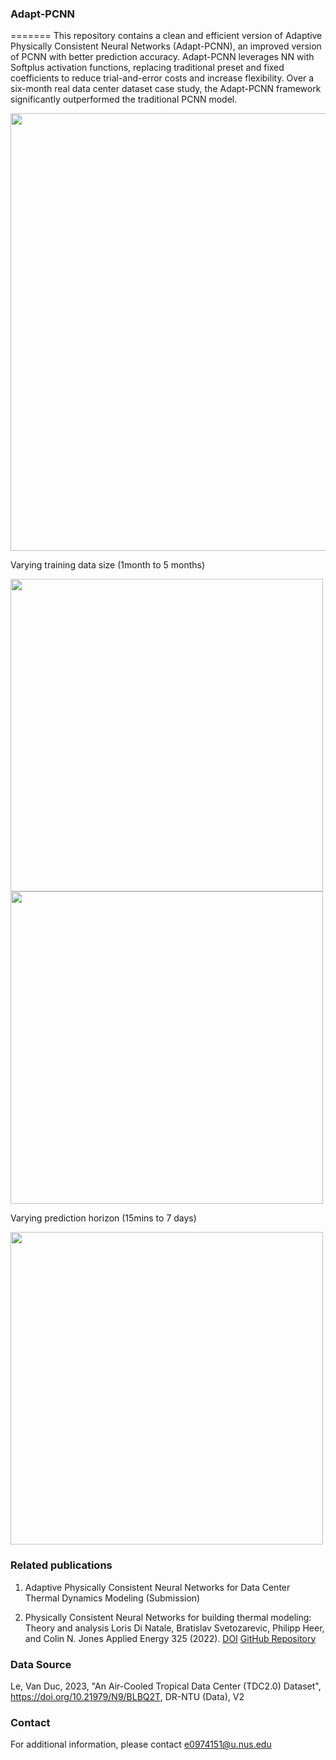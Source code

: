 ### **Adapt-PCNN**
=======
This repository contains a clean and efficient version of Adaptive Physically Consistent Neural Networks (Adapt-PCNN), an improved version of PCNN with better prediction accuracy.
Adapt-PCNN leverages NN with Softplus activation functions, replacing traditional preset and fixed coefficients to reduce trial-and-error costs and increase flexibility. Over a six-month real data center dataset case study, the Adapt-PCNN framework significantly outperformed the traditional PCNN model. 

<img src="https://github.com/ChenD777/Adapt-PCNN/assets/167495481/942b3fae-880f-4402-834e-e45a55aec799" width="700">

Varying training data size (1month to 5 months)

<img src="https://github.com/ChenD777/Adapt-PCNN/assets/167495481/3e239d91-c837-43d4-af69-592abad75744" width="500">

<img src="https://github.com/ChenD777/Adapt-PCNN/assets/167495481/b8ebefc5-9e6b-4413-bf4c-8ee743f4a09c" width="500">

Varying prediction horizon (15mins to 7 days)

<img src="https://github.com/ChenD777/Adapt-PCNN/assets/167495481/87edd97b-22fd-46d9-a32b-7062c360007b" width="500">



### **Related publications**

1. Adaptive Physically Consistent Neural Networks for Data Center Thermal Dynamics Modeling (Submission)

2. Physically Consistent Neural Networks for building thermal modeling: Theory and analysis
   Loris Di Natale, Bratislav Svetozarevic, Philipp Heer, and Colin N. Jones
   Applied Energy 325 (2022). [DOI](https://doi.org/10.1016/j.apenergy.2022.119806) [GitHub Repository](https://github.com/Cemempamoi/pcnn)

### **Data Source**

Le, Van Duc, 2023, "An Air-Cooled Tropical Data Center (TDC2.0) Dataset", https://doi.org/10.21979/N9/BLBQ2T, DR-NTU (Data), V2


### **Contact**

For additional information, please contact e0974151@u.nus.edu
